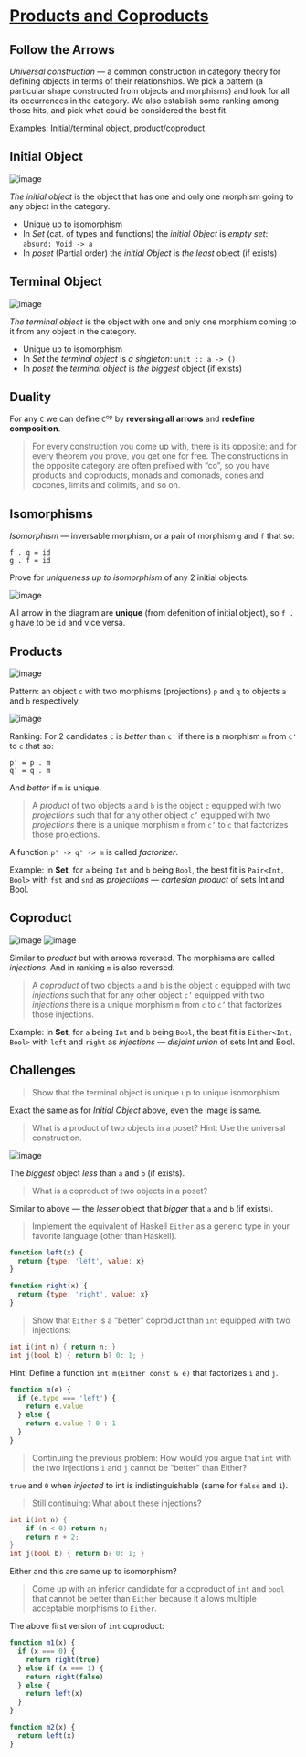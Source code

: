 # [Products and Coproducts](http://bartoszmilewski.com/2015/01/07/products-and-coproducts/)


## Follow the Arrows

_Universal construction_ — a common construction in category theory for defining objects in terms of their relationships. We pick a pattern (a particular shape constructed from objects and morphisms) and look for all its occurrences in the category. We also establish some ranking among those hits, and pick what could be considered the best fit.

Examples: Initial/terminal object, product/coproduct.


## Initial Object

![image](https://cloud.githubusercontent.com/assets/825702/8395865/55afe690-1d93-11e5-9e46-12b6af0e22a1.png)

_The initial object_ is the object that has one and only one morphism going to any object in the category.

 - Unique up to isomorphism
 - In _Set_ (cat. of types and functions) the _initial Object_ is _empty set_: `absurd: Void -> a`
 - In _poset_ (Partial order) the _initial Object_ is _the least_ object (if exists)


## Terminal Object

![image](https://cloud.githubusercontent.com/assets/825702/8395878/9328e570-1d94-11e5-89e2-4dbcb6bd0952.png)

_The terminal object_ is the object with one and only one morphism coming to it from any object in the category.

 - Unique up to isomorphism
 - In _Set_ the _terminal object_ is _a singleton_: `unit :: a -> ()`
 - In _poset_ the _terminal object_ is _the biggest_ object (if exists)


## Duality

For any `C` we can define <code>C<sup>op</sup></code> by __reversing all arrows__ and __redefine composition__.

> For every construction you come up with, there is its opposite; and for every theorem you prove, you get one for free. The constructions in the opposite category are often prefixed with “co”, so you have products and coproducts, monads and comonads, cones and cocones, limits and colimits, and so on.


## Isomorphisms

_Isomorphism_ — inversable morphism, or a pair of morphism `g` and `f` that so:

```
f . g = id
g . f = id
```

Prove for _uniqueness up to isomorphism_ of any 2 initial objects:

![image](https://cloud.githubusercontent.com/assets/825702/8395901/29997f78-1d96-11e5-8588-0a22b99b0c4f.png)

All arrow in the diagram are __unique__ (from defenition of initial object), so `f . g` have to be `id` and vice versa.


## Products

![image](https://cloud.githubusercontent.com/assets/825702/8396286/96be242a-1da8-11e5-8da7-6f0bb5dc30c7.png)

Pattern: an object `c` with two morphisms (projections) `p` and `q` to objects `a` and `b` respectively.

![image](https://cloud.githubusercontent.com/assets/825702/8396302/2e9b7130-1da9-11e5-9df0-b91a0236029c.png)

Ranking: For 2 candidates `c` is _better_ than `c'` if there is a morphism `m` from `c'` to `c` that so:

```
p' = p . m
q' = q . m
```

And _better_ if `m` is unique.

> A _product_ of two objects `a` and `b` is the object `c` equipped with two _projections_ such that for any other object `c’` equipped with two _projections_ there is a unique morphism `m` from `c’` to `c` that factorizes those projections.

A function `p' -> q' -> m` is called _factorizer_.

Example: in __Set__, for `a` being `Int` and `b` being `Bool`, the best fit is `Pair<Int, Bool>` with `fst` and `snd` as _projections_ — _cartesian product_ of sets Int and Bool.


## Coproduct

![image](https://cloud.githubusercontent.com/assets/825702/8396368/c7f69dcc-1daa-11e5-80ba-187e50662e36.png)
![image](https://cloud.githubusercontent.com/assets/825702/8396372/d1c36eca-1daa-11e5-8d7d-933b0d0519ae.png)

Similar to _product_ but with arrows reversed. The morphisms are called _injections_. And in ranking `m` is also reversed.

> A _coproduct_ of two objects `a` and `b` is the object `c` equipped with two _injections_ such that for any other object `c’` equipped with two _injections_ there is a unique morphism `m` from `c` to `c’` that factorizes those injections.

Example: in __Set__, for `a` being `Int` and `b` being `Bool`, the best fit is `Either<Int, Bool>` with `left` and `right` as _injections_ — _disjoint union_ of sets Int and Bool.


## Challenges

> Show that the terminal object is unique up to unique isomorphism.

Exact the same as for _Initial Object_ above, even the image is same.

> What is a product of two objects in a poset? Hint: Use the universal construction.

![image](https://cloud.githubusercontent.com/assets/825702/8396488/5d887964-1db0-11e5-8d71-823ba0c05d4f.png)

The _biggest_ object _less_ than `a` and `b` (if exists).

> What is a coproduct of two objects in a poset?

Similar to above — the _lesser_ object that _bigger_ that `a` and `b` (if exists).

> Implement the equivalent of Haskell `Either` as a generic type in your favorite language (other than Haskell).

```js
function left(x) {
  return {type: 'left', value: x}
}

function right(x) {
  return {type: 'right', value: x}
}
```

> Show that `Either` is a “better” coproduct than `int` equipped with two injections:
```cpp
int i(int n) { return n; }
int j(bool b) { return b? 0: 1; }
```
Hint: Define a function `int m(Either const & e)` that factorizes `i` and `j`.

```js
function m(e) {
  if (e.type === 'left') {
    return e.value
  } else {
    return e.value ? 0 : 1
  }
}
```

> Continuing the previous problem: How would you argue that `int` with the two injections `i` and `j` cannot be “better” than Either?

`true` and `0` when _injected_ to int is indistinguishable (same for `false` and `1`).

> Still continuing: What about these injections?
```cpp
int i(int n) {
    if (n < 0) return n;
    return n + 2;
}
int j(bool b) { return b? 0: 1; }
```

Either and this are same up to isomorphism?

> Come up with an inferior candidate for a coproduct of `int` and `bool` that cannot be better than `Either` because it allows multiple acceptable morphisms to `Either`.

The above first version of `int` coproduct:

```js
function m1(x) {
  if (x === 0) {
    return right(true)
  } else if (x === 1) {
    return right(false)
  } else {
    return left(x)
  }
}

function m2(x) {
  return left(x)
}
```
